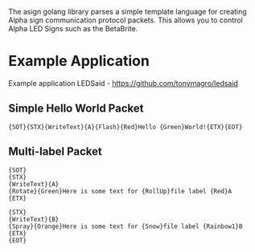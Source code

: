 The asign golang library parses a simple template language for creating Alpha sign communication protocol packets. This allows you to control Alpha LED Signs such as the BetaBrite.

# Example Application
Example application LEDSaid - https://github.com/tonymagro/ledsaid

## Simple Hello World Packet
	{SOT}{STX}{WriteText}{A}{Flash}{Red}Hello {Green}World!{ETX}{EOT}

## Multi-label Packet
	{SOT}
	{STX}
	{WriteText}{A}
	{Rotate}{Green}Here is some text for {RollUp}file label {Red}A
	{ETX}

	{STX}
	{WriteText}{B}
	{Spray}{Orange}Here is some text for {Snow}file label {Rainbow1}B
	{ETX}
	{EOT}

